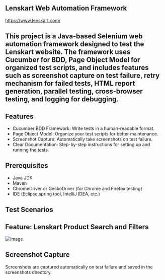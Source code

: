 ## Lenskart Web Automation Framework 
https://www.lenskart.com/

## This project is a Java-based Selenium web automation framework designed to test the Lenskart website. The framework uses Cucumber for BDD, Page Object Model for organized test scripts, and includes features such as screenshot capture on test failure, retry mechanism for failed tests, HTML report generation, parallel testing, cross-browser testing, and logging for debugging.

## Features

- Cucumber BDD Framework: Write tests in a human-readable format.
- Page Object Model: Organize your test scripts for better maintenance.
- Screenshot Capture: Automatically take screenshots on test failure.
- Clear Documentation: Step-by-step instructions for setting up and running the tests.

## Prerequisites

- Java JDK 
- Maven
- ChromeDriver or GeckoDriver (for Chrome and Firefox testing)
- IDE (Eclipse,spring tool, IntelliJ IDEA, etc.)

## Test Scenarios

## Feature: Lenskart Product Search and Filters

![image](https://github.com/user-attachments/assets/29152da3-3c90-4e53-9b87-da07bace67fa)



## Screenshot Capture

Screenshots are captured automatically on test failure and saved in the screenshots directory.
